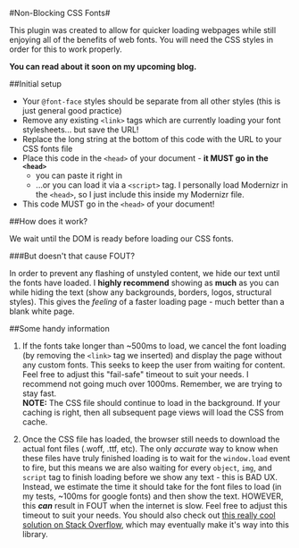 #Non-Blocking CSS Fonts#

This plugin was created to allow for quicker loading webpages while still enjoying all of the benefits of web fonts.  You will need the CSS styles in order for this to work properly.

**You can read about it soon on my upcoming blog.**

##Initial setup

- Your `@font-face` styles should be separate from all other styles (this is just general good practice)
- Remove any existing `<link>` tags which are currently loading your font stylesheets... but save the URL!
- Replace the long string at the bottom of this code with the URL to your CSS fonts file
- Place this code in the `<head>` of your document - **it MUST go in the `<head>`**
    - you can paste it right in 
    - ...or you can load it via a `<script>` tag.  I personally load Modernizr in the `<head>`, so I just include this inside my Modernizr file.
- This code MUST go in the `<head>` of your document!

##How does it work?

We wait until the DOM is ready before loading our CSS fonts.  

###But doesn't that cause FOUT?

In order to prevent any flashing of unstyled content, we hide our text until the fonts have loaded.  I **highly recommend** showing as **much** as you can while hiding the text (show any backgrounds, borders, logos, structural styles).  This gives the *feeling* of a faster loading page - much better than a blank white page.  

##Some handy information

1. If the fonts take longer than ~500ms to load, we cancel the font loading (by removing the `<link>` tag we inserted) and display the page without any custom fonts.  This seeks to keep the user from waiting for content.  Feel free to adjust this "fail-safe" timeout to suit your needs.  I recommend not going much over 1000ms.  Remember, we are trying to stay fast.  
**NOTE:** The CSS file should continue to load in the background.  If your caching is right, then all subsequent page views will load the CSS from cache.

2. Once the CSS file has loaded, the browser still needs to download the actual font files (.woff, .ttf, etc).  The only *accurate* way to know when these files have truly finished loading is to wait for the `window.load` event to fire, but this means we are also waiting for every `object`, `img`, and `script` tag to finish loading before we show any text - this is BAD UX.  Instead, we estimate the time it should take for the font files to load (in my tests, ~100ms for google fonts) and then show the text.  HOWEVER, this ***can*** result in FOUT when the internet is slow.  Feel free to adjust this timeout to suit your needs.  You should also check out [this really cool solution on Stack Overflow](http://stackoverflow.com/questions/4383226/using-jquery-to-know-when-font-face-fonts-are-loaded#answer-11689060), which may eventually make it's way into this library.
